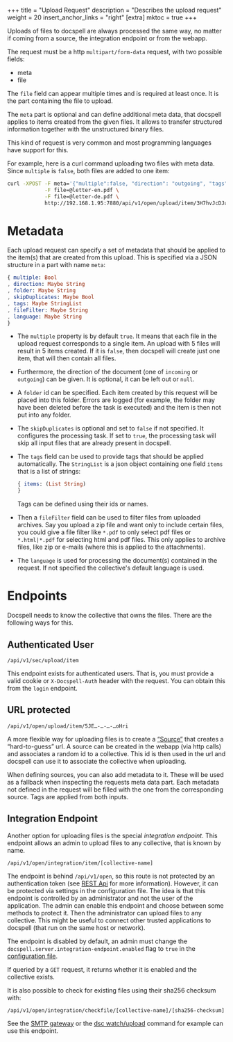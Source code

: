 +++
title = "Upload Request"
description = "Describes the upload request"
weight = 20
insert_anchor_links = "right"
[extra]
mktoc = true
+++

Uploads of files to docspell are always processed the same way, no
matter if coming from a source, the integration endpoint or from the
webapp.

The request must be a http `multipart/form-data` request, with two
possible fields:

- meta
- file

The `file` field can appear multiple times and is required at least
once. It is the part containing the file to upload.

The `meta` part is optional and can define additional meta data, that
docspell applies to items created from the given files. It allows to
transfer structured information together with the unstructured binary
files.

This kind of request is very common and most programming languages
have support for this.

For example, here is a curl command uploading two files with meta
data. Since `multiple` is `false`, both files are added to one item:

``` bash
curl -XPOST -F meta='{"multiple":false, "direction": "outgoing", "tags": {"items":["Order"]}}' \
            -F file=@letter-en.pdf \
            -F file=@letter-de.pdf \
            http://192.168.1.95:7880/api/v1/open/upload/item/3H7hvJcDJuk-NrAW4zxsdfj-K6TMPyb6BGP-xKptVxUdqWa
```

# Metadata

Each upload request can specify a set of metadata that should be
applied to the item(s) that are created from this upload. This is
specified via a JSON structure in a part with name `meta`:

``` elm
{ multiple: Bool
, direction: Maybe String
, folder: Maybe String
, skipDuplicates: Maybe Bool
, tags: Maybe StringList
, fileFilter: Maybe String
, language: Maybe String
}
```

- The `multiple` property is by default `true`. It means that each
  file in the upload request corresponds to a single item. An upload
  with 5 files will result in 5 items created. If it is `false`, then
  docspell will create just one item, that will then contain all
  files.
- Furthermore, the direction of the document (one of `incoming` or
  `outgoing`) can be given. It is optional, it can be left out or
  `null`.
- A `folder` id can be specified. Each item created by this request
  will be placed into this folder. Errors are logged (for example, the
  folder may have been deleted before the task is executed) and the
  item is then not put into any folder.
- The `skipDuplicates` is optional and set to `false` if not
  specified. It configures the processing task. If set to `true`, the
  processing task will skip all input files that are already present
  in docspell.
- The `tags` field can be used to provide tags that should be applied
  automatically. The `StringList` is a json object containing one
  field `items` that is a list of strings:

  ``` elm
  { items: (List String)
  }
  ```

  Tags can be defined using their ids or names.
- Then a `fileFilter` field can be used to filter files from uploaded
  archives. Say you upload a zip file and want only to include certain
  files, you could give a file filter like `*.pdf` to only select pdf
  files or `*.html|*.pdf` for selecting html and pdf files. This only
  applies to archive files, like zip or e-mails (where this is applied
  to the attachments).
- The `language` is used for processing the document(s) contained in
  the request. If not specified the collective's default language is
  used.


# Endpoints

Docspell needs to know the collective that owns the files. There are
the following ways for this.


## Authenticated User

```
/api/v1/sec/upload/item
```

This endpoint exists for authenticated users. That is, you must
provide a valid cookie or `X-Docspell-Auth` header with the request.
You can obtain this from the `login` endpoint.

## URL protected

```
/api/v1/open/upload/item/5JE…-…-…-…oHri
```

A more flexible way for uploading files is to create a
[“Source”](@/docs/webapp/uploading.md#anonymous-upload) that creates a
“hard-to-guess” url. A source can be created in the webapp (via http
calls) and associates a random id to a collective. This id is then
used in the url and docspell can use it to associate the collective
when uploading.

When defining sources, you can also add metadata to it. These will be
used as a fallback when inspecting the requests meta data part. Each
metadata not defined in the request will be filled with the one from
the corresponding source. Tags are applied from both inputs.

## Integration Endpoint

Another option for uploading files is the special *integration
endpoint*. This endpoint allows an admin to upload files to any
collective, that is known by name.

```
/api/v1/open/integration/item/[collective-name]
```

The endpoint is behind `/api/v1/open`, so this route is not protected
by an authentication token (see [REST Api](@/docs/api/_index.md) for
more information). However, it can be protected via settings in the
configuration file. The idea is that this endpoint is controlled by an
administrator and not the user of the application. The admin can
enable this endpoint and choose between some methods to protect it.
Then the administrator can upload files to any collective. This might
be useful to connect other trusted applications to docspell (that run
on the same host or network).

The endpoint is disabled by default, an admin must change the
`docspell.server.integration-endpoint.enabled` flag to `true` in the
[configuration file](@/docs/configure/_index.md#rest-server).

If queried by a `GET` request, it returns whether it is enabled and
the collective exists.

It is also possible to check for existing files using their sha256
checksum with:

```
/api/v1/open/integration/checkfile/[collective-name]/[sha256-checksum]
```

See the [SMTP gateway](@/docs/tools/smtpgateway.md) or the [dsc
watch/upload](@/docs/tools/cli.md#docker) command for example can use
this endpoint.
